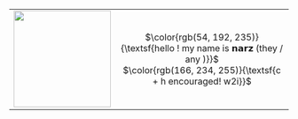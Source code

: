 
<table>
  <tr>
    <td><img src="https://github.com/user-attachments/assets/a199803a-2c2d-4a88-8ab6-826a1bae4ca1" width="175"></td>
    <td> 
 <p align="center"> $\color{rgb(54, 192, 235)}{\textsf{hello ! my name is 𝗻𝗮𝗿𝘇 (they / any )}}$ 
    <br>  $\color{rgb(166, 234, 255)}{\textsf{c + h encouraged! w2i}}$ 
    </td>
  </tr>
</table>

